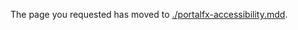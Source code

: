 <!-- TODO:  deprecate this document by removing it.  It has been  replaced by portalfx-accessibility.md -->

The page you requested has moved to [./portalfx-accessibility.mdd](./portalfx-accessibility.md). 

<!--Original content 
 gitdown": "contents", "maxLevel": 2}

# Accessibility
gitdown": "include-headings", "file": "../templates/portalfx-accessibility.md"}
-->

